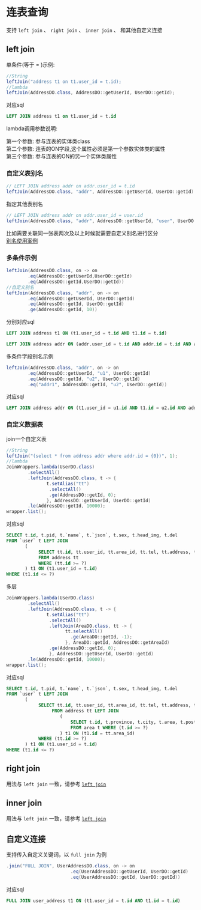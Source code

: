 # 连表查询

支持 `left join` 、 `right join` 、 `inner join` 、 和其他自定义连接

## left join

单条件(等于 = )示例:

```java
//String
leftJoin("address t1 on t1.user_id = t.id);
//lambda
leftJoin(AddressDO.class, AddressDO::getUserId, UserDO::getId);
```

对应sql
```sql
LEFT JOIN address t1 on t1.user_id = t.id
```

lambda调用参数说明:

第一个参数: 参与连表的实体类class  
第二个参数: 连表的ON字段,这个属性必须是第一个参数实体类的属性  
第三个参数: 参与连表的ON的另一个实体类属性


### 自定义表别名

```java
// LEFT JOIN address addr on addr.user_id = t.id
leftJoin(AddressDO.class, "addr", AddressDO::getUserId, UserDO::getId)
```

指定其他表别名

```java
// LEFT JOIN address addr on addr.user_id = user.id
leftJoin(AddressDO.class, "addr", AddressDO::getUserId, "user", UserDO::getId)
```

比如需要关联同一张表两次及以上时候就需要自定义别名进行区分  
[别名使用案例](/pages/core/other/join-same-table-many)

### 多条件示例

```java
leftJoin(AddressDO.class, on -> on
        .eq(AddressDO::getUserId,UserDO::getId)
        .eq(AddressDO::getId,UserDO::getId))
//自定义别名
leftJoin(AddressDO.class, "addr", on -> on
        .eq(AddressDO::getUserId, UserDO::getId)
        .eq(AddressDO::getId, UserDO::getId)
        .ge(AddressDO::getId, 10))
```

分别对应sql

```sql
LEFT JOIN address t1 ON (t1.user_id = t.id AND t1.id = t.id)

LEFT JOIN address addr ON (addr.user_id = t.id AND addr.id = t.id AND addr.id = ?)
```

多条件字段别名示例

```java
leftJoin(AddressDO.class, "addr", on -> on
        .eq(AddressDO::getUserId, "u1", UserDO::getId)
        .eq(AddressDO::getId, "u2", UserDO::getId)
        .eq("addr1", AddressDO::getId, "u2", UserDO::getId))
```

对应sql

```sql
LEFT JOIN address addr ON (t1.user_id = u1.id AND t1.id = u2.id AND addr1.id = u2.id)
```

### 自定义数据表 <Badge type="tip" text="1.5.2+" />

join一个自定义表

```java
//String
leftJoin("(select * from address addr where addr.id = {0})", 1);
//lambda
JoinWrappers.lambda(UserDO.class)
        .selectAll()
        .leftJoin(AddressDO.class, t -> {
               t.setAlias("tt")
                .selectAll()
                .ge(AddressDO::getId, 0);
               }, AddressDO::getUserId, UserDO::getId)
        .le(AddressDO::getId, 10000);
wrapper.list();
```

对应sql
```sql
SELECT t.id, t.pid, t.`name`, t.`json`, t.sex, t.head_img, t.del
FROM `user` t LEFT JOIN
       (
            SELECT tt.id, tt.user_id, tt.area_id, tt.tel, tt.address, tt.del
            FROM address tt
            WHERE (tt.id >= ?)
       ) t1 ON (t1.user_id = t.id)
WHERE (t1.id <= ?)
```

多层

```java
JoinWrappers.lambda(UserDO.class)
        .selectAll()
        .leftJoin(AddressDO.class, t -> {
               t.setAlias("tt")
                .selectAll()
                .leftJoin(AreaDO.class, tt -> {
                      tt.selectAll()
                        .ge(AreaDO::getId, -1);
                      }, AreaDO::getId, AddressDO::getAreaId)
                .ge(AddressDO::getId, 0);
                }, AddressDO::getUserId, UserDO::getId)
        .le(AddressDO::getId, 10000);
wrapper.list();
```

对应sql

```sql
SELECT t.id, t.pid, t.`name`, t.`json`, t.sex, t.head_img, t.del
FROM `user` t LEFT JOIN
       (
            SELECT tt.id, tt.user_id, tt.area_id, tt.tel, tt.address, tt.del
                 FROM address tt LEFT JOIN
                    (
                        SELECT t.id, t.province, t.city, t.area, t.postcode, t.del 
                        FROM area t WHERE (t.id >= ?)
                    ) t1 ON (t1.id = tt.area_id)
            WHERE (tt.id >= ?)
       ) t1 ON (t1.user_id = t.id)
WHERE (t1.id <= ?)
```

<!--@include: ../../../component/code-warn.md-->

## right join

用法与 `left join` 一致，请参考 [`left join`](./join.html#left-join)

## inner join

用法与 `left join` 一致，请参考 [`left join`](./join.html#left-join)

## 自定义连接

支持传入自定义关键词，以 `full join` 为例

```java
.join("FULL JOIN", UserAddressDO.class, on -> on
                        .eq(UserAddressDO::getUserId, UserDO::getId)
                        .eq(UserAddressDO::getId, UserDO::getId))
```

对应sql

```sql
FULL JOIN user_address t1 ON (t1.user_id = t.id AND t1.id = t.id)
```
